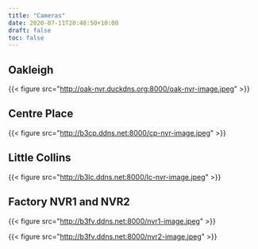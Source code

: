 ```yaml
---
title: "Cameras"
date: 2020-07-11T20:48:50+10:00
draft: false
toc: false
---
```


## Oakleigh
{{< figure src="http://oak-nvr.duckdns.org:8000/oak-nvr-image.jpeg" >}}

## Centre Place

{{< figure src="http://b3cp.ddns.net:8000/cp-nvr-image.jpeg" >}}

## Little Collins

{{< figure src="http://b3lc.ddns.net:8000/lc-nvr-image.jpeg" >}}

## Factory NVR1 and NVR2

{{< figure src="http://b3fv.ddns.net:8000/nvr1-image.jpeg" >}}

{{< figure src="http://b3fv.ddns.net:8000/nvr2-image.jpeg" >}}



<!--<img src="http://oak-nvr.duckdns.org:8000/oak-nvr-image.jpeg" width="1280" height="720" />

{{< figure src="http://oak-nvr.duckdns.org:8000/oak-nvr-image.jpeg" title="Steve Francia" >}}

&nbsp;

Centre Place

<img src="http://b3cp.ddns.net:8000/cp-nvr-image.jpeg" width="1280" height="720" />

&nbsp;

Little Collins

<img src="https://unit-zero.myds.me/wordpress/wp-content/uploads/2020/01/coming-soon-1898936__340-300x188.jpg" width="1280" height="720"/>

&nbsp;

Factory

-->
